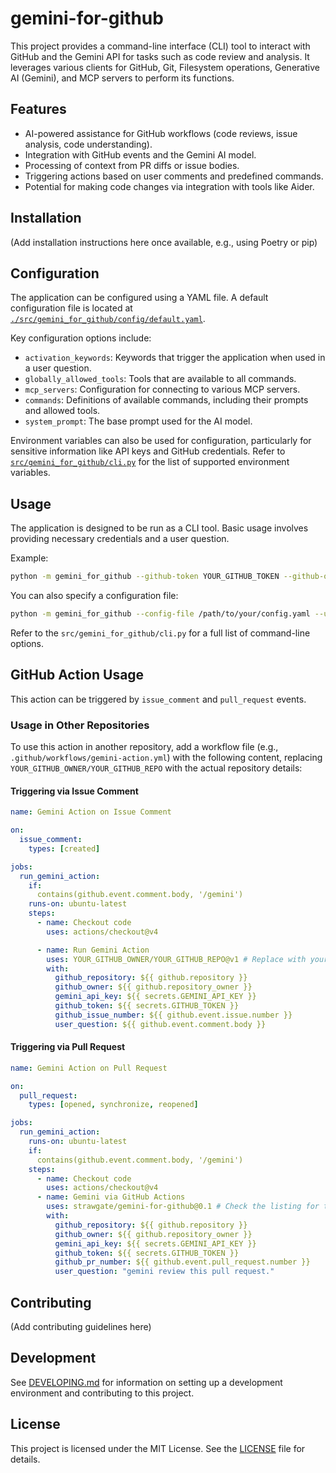 # gemini-for-github

This project provides a command-line interface (CLI) tool to interact with GitHub and the Gemini API for tasks such as code review and analysis. It leverages various clients for GitHub, Git, Filesystem operations, Generative AI (Gemini), and MCP servers to perform its functions.

## Features

- AI-powered assistance for GitHub workflows (code reviews, issue analysis, code understanding).
- Integration with GitHub events and the Gemini AI model.
- Processing of context from PR diffs or issue bodies.
- Triggering actions based on user comments and predefined commands.
- Potential for making code changes via integration with tools like Aider.

## Installation

(Add installation instructions here once available, e.g., using Poetry or pip)

## Configuration

The application can be configured using a YAML file. A default configuration file is located at [`./src/gemini_for_github/config/default.yaml`](src/gemini_for_github/config/default.yaml).

Key configuration options include:

- `activation_keywords`: Keywords that trigger the application when used in a user question.
- `globally_allowed_tools`: Tools that are available to all commands.
- `mcp_servers`: Configuration for connecting to various MCP servers.
- `commands`: Definitions of available commands, including their prompts and allowed tools.
- `system_prompt`: The base prompt used for the AI model.

Environment variables can also be used for configuration, particularly for sensitive information like API keys and GitHub credentials. Refer to [`src/gemini_for_github/cli.py`](src/gemini_for_github/cli.py) for the list of supported environment variables.

## Usage

The application is designed to be run as a CLI tool. Basic usage involves providing necessary credentials and a user question.

Example:

```bash
python -m gemini_for_github --github-token YOUR_GITHUB_TOKEN --github-owner YOUR_GITHUB_OWNER --github-repo YOUR_GITHUB_REPO --gemini-api-key YOUR_GEMINI_API_KEY --user-question "Your question here"
```

You can also specify a configuration file:

```bash
python -m gemini_for_github --config-file /path/to/your/config.yaml --user-question "Your question here"
```

Refer to the `src/gemini_for_github/cli.py` for a full list of command-line options.

## GitHub Action Usage

This action can be triggered by `issue_comment` and `pull_request` events.

### Usage in Other Repositories

To use this action in another repository, add a workflow file (e.g., `.github/workflows/gemini-action.yml`) with the following content, replacing `YOUR_GITHUB_OWNER/YOUR_GITHUB_REPO` with the actual repository details:

#### Triggering via Issue Comment

```yaml
name: Gemini Action on Issue Comment

on:
  issue_comment:
    types: [created]

jobs:
  run_gemini_action:
    if: 
      contains(github.event.comment.body, '/gemini')
    runs-on: ubuntu-latest
    steps:
      - name: Checkout code
        uses: actions/checkout@v4

      - name: Run Gemini Action
        uses: YOUR_GITHUB_OWNER/YOUR_GITHUB_REPO@v1 # Replace with your repo and tag/branch
        with:
          github_repository: ${{ github.repository }}
          github_owner: ${{ github.repository_owner }}
          gemini_api_key: ${{ secrets.GEMINI_API_KEY }}
          github_token: ${{ secrets.GITHUB_TOKEN }}
          github_issue_number: ${{ github.event.issue.number }}
          user_question: ${{ github.event.comment.body }}
```

#### Triggering via Pull Request

```yaml
name: Gemini Action on Pull Request

on:
  pull_request:
    types: [opened, synchronize, reopened]

jobs:
  run_gemini_action:
    runs-on: ubuntu-latest
    if: 
      contains(github.event.comment.body, '/gemini')
    steps:
      - name: Checkout code
        uses: actions/checkout@v4
      - name: Gemini via GitHub Actions
        uses: strawgate/gemini-for-github@0.1 # Check the listing for the latest version
        with:
          github_repository: ${{ github.repository }}
          github_owner: ${{ github.repository_owner }}
          gemini_api_key: ${{ secrets.GEMINI_API_KEY }}
          github_token: ${{ secrets.GITHUB_TOKEN }}
          github_pr_number: ${{ github.event.pull_request.number }}
          user_question: "gemini review this pull request."
```


## Contributing

(Add contributing guidelines here)

## Development

See [DEVELOPING.md](DEVELOPING.md) for information on setting up a development environment and contributing to this project.

## License

This project is licensed under the MIT License. See the [LICENSE](LICENSE) file for details.